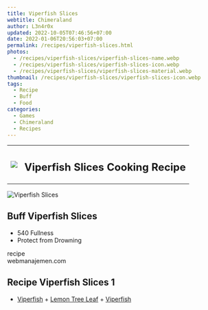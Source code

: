 ```yaml
---
title: Viperfish Slices
webtitle: Chimeraland
author: L3n4r0x
updated: 2022-10-05T07:46:56+07:00
date: 2022-01-06T20:56:03+07:00
permalink: /recipes/viperfish-slices.html
photos:
  - /recipes/viperfish-slices/viperfish-slices-name.webp
  - /recipes/viperfish-slices/viperfish-slices-icon.webp
  - /recipes/viperfish-slices/viperfish-slices-material.webp
thumbnail: /recipes/viperfish-slices/viperfish-slices-icon.webp
tags:
  - Recipe
  - Buff
  - Food
categories:
  - Games
  - Chimeraland
  - Recipes
---
```


<section id="bootstrap-wrapper"><link rel="stylesheet" href="https://cdn.statically.io/gh/dimaslanjaka/Web-Manajemen/40ac3225/css/bootstrap-4.5-wrapper.css"/><div class="row mb-2"><div class="col-md-12 mb-2"><table class="table" id="post-info"><tbody><tr><td><img class="d-inline-block me-2" src="/chimeraland/recipes/viperfish-slices/viperfish-slices-icon.webp" width="auto" height="auto"/></td><td><h1 class="fs-5">Viperfish Slices Cooking Recipe</h1></td></tr></tbody></table></div></div><div class="card mb-2"><div class="row g-0"><div class="col-sm-4 position-relative mb-2"><img src="/chimeraland/recipes/viperfish-slices/viperfish-slices-material.webp" class="card-img fit-cover w-100 h-100" alt="Viperfish Slices" data-fancybox="true"/></div><div class="col-sm-8 mb-2"><div class="card-body"><h2 class="card-title fs-5">Buff Viperfish Slices</h2><div class="card-text"><ul><li>540 Fullness</li><li>Protect from Drowning</li></ul></div><span class="badge rounded-pill bg-dark">recipe</span></div><div class="card-footer text-end text-muted">webmanajemen.com</div></div></div></div><div class="row mb-2"><div class="col-12 col-lg-6 recipe-item mb-2"><div class="card"><div class="card-body"><h2 class="card-title fs-5">Recipe Viperfish Slices 1</h2><div class="card-text"><ul><li><a class="text-decoration-none" href="/chimeraland/materials/viperfish.html">Viperfish</a><span> + </span><a class="text-decoration-none" href="/chimeraland/materials/lemon-tree-leaf.html">Lemon Tree Leaf</a><span> + </span><a class="text-decoration-none" href="/chimeraland/materials/viperfish.html">Viperfish</a></li></ul></div></div></div></div></div></section>